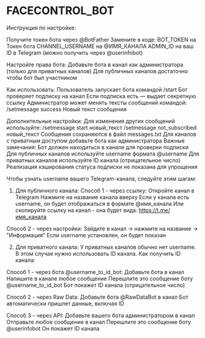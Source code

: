 # FACECONTROL_BOT 
Инструкция по настройке:

Получите токен бота через @BotFather
Замените в коде:
BOT_TOKEN на Токен бота
CHANNEL_USERNAME на @ИМЯ_КАНАЛА
ADMIN_ID на ваш ID в Telegram (можно получить через @userinfobot)

Настройте права бота:
Добавьте бота в канал как администратора (только для приватных каналов)
Для публичных каналов достаточно чтобы бот был участником

Как использовать:
Пользователь запускает бота командой /start
Бот проверяет подписку на канал
Если подписка есть — выдает секретную ссылку
Администратор может менять тексты сообщений командой:
/setmessage success Новый текст сообщения

Дополнительные настройки:
Для изменения других сообщений используйте:
/setmessage start новый_текст
/setmessage not_subscribed новый_текст
Сообщения сохраняются в файл messages.txt
Для каналов с приватным доступом добавьте бота как администратора
Важные замечания:
Бот должен находиться в канале для проверки подписки
Для публичных каналов используйте username формата @username
Для приватных каналов используйте ID канала (отрицательное число)
Реализация кэширования статуса подписки не показана для упрощения


Чтобы узнать username вашего Telegram-канала, следуйте этим шагам:

1. Для публичного канала:
Способ 1 - через ссылку:
Откройте канал в Telegram
Нажмите на название канала вверху
Если у канала есть username, он будет отображаться в формате @имя_канала
Или скопируйте ссылку на канал - она будет вида: https://t.me/имя_канала

Способ 2 - через настройки:
Зайдите в канал → нажмите на название → "Информация"
Если username установлен, он будет показан

2. Для приватного канала:
У приватных каналов обычно нет username. В этом случае нужно использовать ID канала.
Как получить ID канала:

Способ 1 - через бота @username_to_id_bot:
Добавьте бота в канал
Напишите в канале любое сообщение
Перешлите это сообщение боту @username_to_id_bot
Бот покажет ID канала (отрицательное число)

Способ 2 - через Raw Data:
Добавьте бота @RawDataBot в канал
Бот автоматически пришлет данные, включая ID

Способ 3 - через API:
Добавьте вашего бота администратором в канал
Отправьте любое сообщение в канал
Перешлите это сообщение боту @userinfobot
Он покажет ID канала
